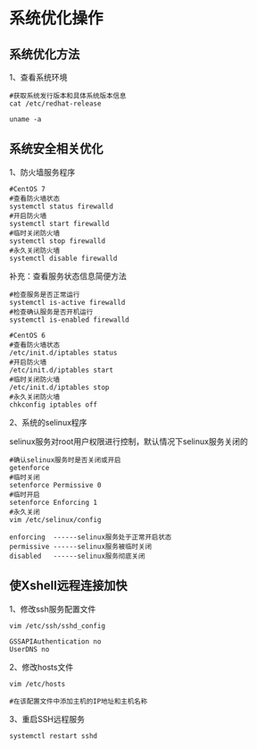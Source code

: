 # 系统优化操作

## 系统优化方法

1、查看系统环境 
```shell
#获取系统发行版本和具体系统版本信息
cat /etc/redhat-release

uname -a
```

## 系统安全相关优化

1、防火墙服务程序 
```shell
#CentOS 7
#查看防火墙状态
systemctl status firewalld
#开启防火墙
systemctl start firewalld
#临时关闭防火墙
systemctl stop firewalld
#永久关闭防火墙
systemctl disable firewalld
```
补充：查看服务状态信息简便方法 
```shell
#检查服务是否正常运行
systemctl is-active firewalld
#检查确认服务是否开机运行
systemctl is-enabled firewalld
```
```shell
#CentOS 6
#查看防火墙状态
/etc/init.d/iptables status
#开启防火墙
/etc/init.d/iptables start
#临时关闭防火墙
/etc/init.d/iptables stop
#永久关闭防火墙
chkconfig iptables off
```

2、系统的selinux程序

selinux服务对root用户权限进行控制，默认情况下selinux服务关闭的 
```shell
#确认selinux服务时是否关闭或开启
getenforce
#临时关闭
setenforce Permissive 0
#临时开启
setenforce Enforcing 1
#永久关闭
vim /etc/selinux/config

enforcing  ------selinux服务处于正常开启状态
permissive ------selinux服务被临时关闭
disabled   ------selinux服务彻底关闭
```

## 使Xshell远程连接加快

1、修改ssh服务配置文件 
```shell
vim /etc/ssh/sshd_config

GSSAPIAuthentication no
UserDNS no
```
2、修改hosts文件 
```shell
vim /etc/hosts

#在该配置文件中添加主机的IP地址和主机名称
```
3、重启SSH远程服务
```shell
systemctl restart sshd
```